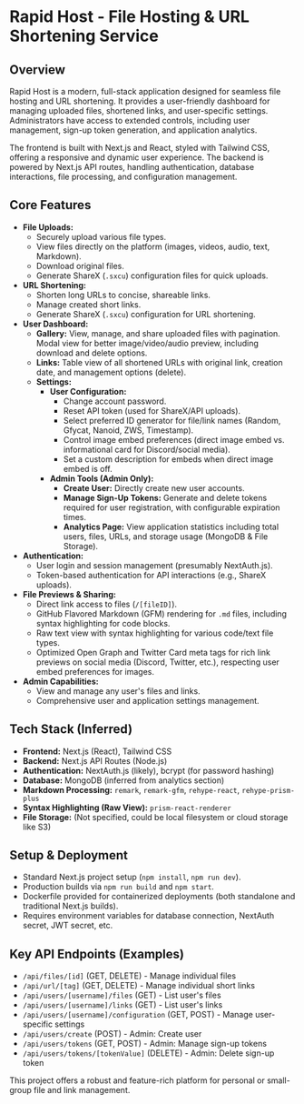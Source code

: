 # Rapid Host - File Hosting & URL Shortening Service

## Overview

Rapid Host is a modern, full-stack application designed for seamless file hosting and URL shortening. It provides a user-friendly dashboard for managing uploaded files, shortened links, and user-specific settings. Administrators have access to extended controls, including user management, sign-up token generation, and application analytics.

The frontend is built with Next.js and React, styled with Tailwind CSS, offering a responsive and dynamic user experience. The backend is powered by Next.js API routes, handling authentication, database interactions, file processing, and configuration management.

## Core Features

*   **File Uploads:**
    *   Securely upload various file types.
    *   View files directly on the platform (images, videos, audio, text, Markdown).
    *   Download original files.
    *   Generate ShareX (`.sxcu`) configuration files for quick uploads.
*   **URL Shortening:**
    *   Shorten long URLs to concise, shareable links.
    *   Manage created short links.
    *   Generate ShareX (`.sxcu`) configuration for URL shortening.
*   **User Dashboard:**
    *   **Gallery:** View, manage, and share uploaded files with pagination. Modal view for better image/video/audio preview, including download and delete options.
    *   **Links:** Table view of all shortened URLs with original link, creation date, and management options (delete).
    *   **Settings:**
        *   **User Configuration:**
            *   Change account password.
            *   Reset API token (used for ShareX/API uploads).
            *   Select preferred ID generator for file/link names (Random, Gfycat, Nanoid, ZWS, Timestamp).
            *   Control image embed preferences (direct image embed vs. informational card for Discord/social media).
            *   Set a custom description for embeds when direct image embed is off.
        *   **Admin Tools (Admin Only):**
            *   **Create User:** Directly create new user accounts.
            *   **Manage Sign-Up Tokens:** Generate and delete tokens required for user registration, with configurable expiration times.
            *   **Analytics Page:** View application statistics including total users, files, URLs, and storage usage (MongoDB & File Storage).
*   **Authentication:**
    *   User login and session management (presumably NextAuth.js).
    *   Token-based authentication for API interactions (e.g., ShareX uploads).
*   **File Previews & Sharing:**
    *   Direct link access to files (`/[fileID]`).
    *   GitHub Flavored Markdown (GFM) rendering for `.md` files, including syntax highlighting for code blocks.
    *   Raw text view with syntax highlighting for various code/text file types.
    *   Optimized Open Graph and Twitter Card meta tags for rich link previews on social media (Discord, Twitter, etc.), respecting user embed preferences for images.
*   **Admin Capabilities:**
    *   View and manage any user's files and links.
    *   Comprehensive user and application settings management.

## Tech Stack (Inferred)

*   **Frontend:** Next.js (React), Tailwind CSS
*   **Backend:** Next.js API Routes (Node.js)
*   **Authentication:** NextAuth.js (likely), bcrypt (for password hashing)
*   **Database:** MongoDB (inferred from analytics section)
*   **Markdown Processing:** `remark`, `remark-gfm`, `rehype-react`, `rehype-prism-plus`
*   **Syntax Highlighting (Raw View):** `prism-react-renderer`
*   **File Storage:** (Not specified, could be local filesystem or cloud storage like S3)

## Setup & Deployment

*   Standard Next.js project setup (`npm install`, `npm run dev`).
*   Production builds via `npm run build` and `npm start`.
*   Dockerfile provided for containerized deployments (both standalone and traditional Next.js builds).
*   Requires environment variables for database connection, NextAuth secret, JWT secret, etc.

## Key API Endpoints (Examples)

*   `/api/files/[id]` (GET, DELETE) - Manage individual files
*   `/api/url/[tag]` (GET, DELETE) - Manage individual short links
*   `/api/users/[username]/files` (GET) - List user's files
*   `/api/users/[username]/links` (GET) - List user's links
*   `/api/users/[username]/configuration` (GET, POST) - Manage user-specific settings
*   `/api/users/create` (POST) - Admin: Create user
*   `/api/users/tokens` (GET, POST) - Admin: Manage sign-up tokens
*   `/api/users/tokens/[tokenValue]` (DELETE) - Admin: Delete sign-up token
<!-- *   `/api/admin/analytics/stats` (GET) - Admin: Get application stats
*   `/api/admin/analytics/storage` (GET) - Admin: Get storage stats -->

This project offers a robust and feature-rich platform for personal or small-group file and link management.